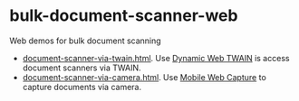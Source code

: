 # bulk-document-scanner-web

Web demos for bulk document scanning

* [document-scanner-via-twain.html](https://tony-xlh.github.io/bulk-document-scanner-web/document-scanner-via-twain.html). Use [Dynamic Web TWAIN](https://www.dynamsoft.com/web-twain/overview/) is access document scanners via TWAIN.
* [document-scanner-via-camera.html](https://tony-xlh.github.io/bulk-document-scanner-web/document-scanner-via-camera.html). Use [Mobile Web Capture](https://www.dynamsoft.com/use-cases/mobile-web-capture-sdk/?utm_content=nav-solution) to capture documents via camera.
